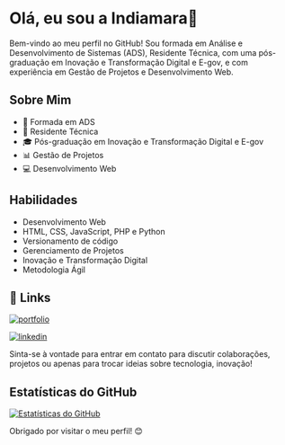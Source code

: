 # Olá, eu sou a Indiamara👋


Bem-vindo ao meu perfil no GitHub! Sou formada em Análise e Desenvolvimento de Sistemas (ADS), Residente Técnica, com uma pós-graduação em Inovação e Transformação Digital e E-gov, e com experiência em Gestão de Projetos e Desenvolvimento Web.

## Sobre Mim

- 🔬 Formada em ADS
- 🏡 Residente Técnica
- 🎓 Pós-graduação em Inovação e Transformação Digital e E-gov
- 📊 Gestão de Projetos
- 💻 Desenvolvimento Web

## Habilidades

- Desenvolvimento Web
- HTML, CSS, JavaScript, PHP e Python
- Versionamento de código
- Gerenciamento de Projetos
- Inovação e Transformação Digital
- Metodologia Ágil

## 🔗 Links
[![portfolio](https://img.shields.io/badge/my_portfolio-000?style=for-the-badge&logo=ko-fi&logoColor=white)](https://beacons.ai/indiamara)

[![linkedin](https://img.shields.io/badge/linkedin-0A66C2?style=for-the-badge&logo=linkedin&logoColor=white)](https://www.linkedin.com/in/indiamara/)


Sinta-se à vontade para entrar em contato para discutir colaborações, projetos ou apenas para trocar ideias sobre tecnologia, inovação!

## Estatísticas do GitHub

[![Estatísticas do GitHub](https://github-readme-stats.vercel.app/api?username=indiamaraenes&show_icons=true&theme=dark)](https://github.com/indiamaraenes)

Obrigado por visitar o meu perfil! 😊


